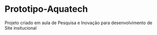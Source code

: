 # Prototipo-Aquatech
Projeto criado em aula de Pesquisa e Inovação para desenvolvimento de Site insitucional
